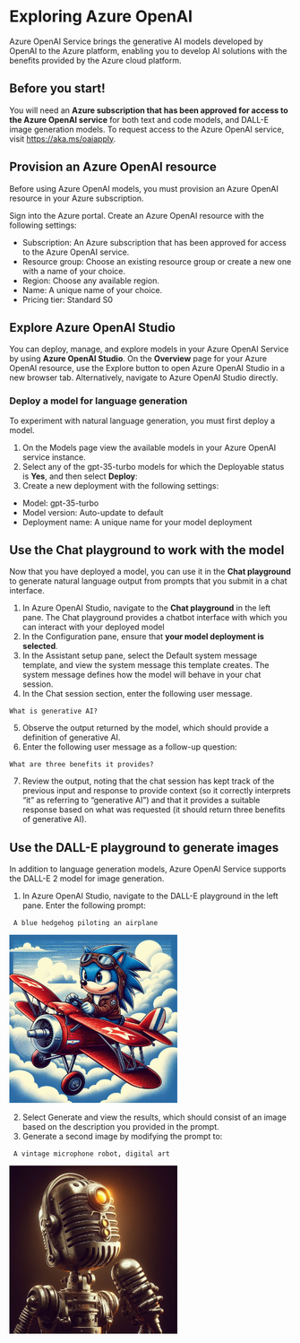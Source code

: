# Exploring Azure OpenAI

Azure OpenAI Service brings the generative AI models developed by OpenAI to the Azure platform, enabling you to develop AI solutions with the benefits provided by the Azure cloud platform.

## Before you start!
You will need an __Azure subscription that has been approved for access to the Azure OpenAI service__ for both text and code models, and DALL-E image generation models.
To request access to the Azure OpenAI service, visit https://aka.ms/oaiapply.

## Provision an Azure OpenAI resource
Before using Azure OpenAI models, you must provision an Azure OpenAI resource in your Azure subscription.

Sign into the Azure portal.
Create an Azure OpenAI resource with the following settings:

- Subscription: An Azure subscription that has been approved for access to the Azure OpenAI service.
- Resource group: Choose an existing resource group or create a new one with a name of your choice.
- Region: Choose any available region.
- Name: A unique name of your choice.
- Pricing tier: Standard S0

## Explore Azure OpenAI Studio
You can deploy, manage, and explore models in your Azure OpenAI Service by using __Azure OpenAI Studio__.
On the __Overview__ page for your Azure OpenAI resource, use the Explore button to open Azure OpenAI Studio in a new browser tab. Alternatively, navigate to Azure OpenAI Studio directly.

### Deploy a model for language generation
To experiment with natural language generation, you must first deploy a model.

1) On the Models page view the available models in your Azure OpenAI service instance.
2) Select any of the gpt-35-turbo models for which the Deployable status is __Yes__, and then select __Deploy__:
3) Create a new deployment with the following settings:
- Model: gpt-35-turbo
- Model version: Auto-update to default
- Deployment name: A unique name for your model deployment

## Use the Chat playground to work with the model
Now that you have deployed a model, you can use it in the __Chat playground__ to generate natural language output from prompts that you submit in a chat interface.

1) In Azure OpenAI Studio, navigate to the __Chat playground__ in the left pane. The Chat playground provides a chatbot interface with which you can interact with your deployed model
2) In the Configuration pane, ensure that __your model deployment is selected__.
3) In the Assistant setup pane, select the Default system message template, and view the system message this template creates. The system message defines how the model will behave in your chat session.
4) In the Chat session section, enter the following user message.

```
What is generative AI?
```

5) Observe the output returned by the model, which should provide a definition of generative AI.
6) Enter the following user message as a follow-up question:

```
What are three benefits it provides?
```

7) Review the output, noting that the chat session has kept track of the previous input and response to provide context (so it correctly interprets “it” as referring to “generative AI”) and that it provides a suitable response based on what was requested (it should return three benefits of generative AI).

## Use the DALL-E playground to generate images
In addition to language generation models, Azure OpenAI Service supports the DALL-E 2 model for image generation.

1) In Azure OpenAI Studio, navigate to the DALL-E playground in the left pane. Enter the following prompt:

```
 A blue hedgehog piloting an airplane
```

<img src="https://github.com/GiovaniSt/AzureOpenAI-tests/blob/main/_56b31a20-3324-47b3-87f3-3c2933ed6cb1.jpg" width="300"/>

2) Select Generate and view the results, which should consist of an image based on the description you provided in the prompt.
3) Generate a second image by modifying the prompt to:

```
 A vintage microphone robot, digital art
```

<img src="https://github.com/GiovaniSt/AzureOpenAI-tests/blob/main/_faf07dab-a8fd-442d-bb33-34da9d1fc17d.jpg" width="300"/>



